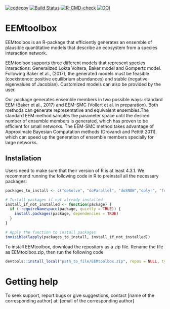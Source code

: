 <!-- badges: start -->
[![codecov](https://codecov.io/gh/luzvpascal/EEMtoolbox/branch/main/graph/badge.svg?token=MH9JLF9HEQ)](https://codecov.io/gh/luzvpascal/EEMtoolbox)
[![Build Status](https://app.travis-ci.com/luzvpascal/EEMtoolbox.svg?branch=main)](https://app.travis-ci.com/luzvpascal/EEMtoolbox)
[![R-CMD-check](https://github.com/luzvpascal/EEMtoolbox/actions/workflows/R-CMD-check.yaml/badge.svg)](https://github.com/luzvpascal/EEMtoolbox/actions/workflows/R-CMD-check.yaml)
[![DOI](https://zenodo.org/badge/621079578.svg)](https://doi.org/10.5281/zenodo.14032063)
<!-- badges: end -->

# EEMtoolbox
EEMtoolbox is an R-package that efficiently generates an ensemble of plausible quantitative models that describe an ecosystem from a species interaction network.

EEMtoolbox supports three different models that represent species interactions: Generalized Lokta Voltera, Baker model and Gompertz model. Following Baker et al., (2017), the generated models must be feasible (coexistence: positive equilibrium abundances) and stable (negative eigenvalues of Jacobian). Customized models can also be provided by the user.

Our package generates ensemble members in two possible ways: standard EEM (Baker et al., 2017) and EEM-SMC (Vollert et al. in preparation). Both methods can generate representative and equivalent ensembles.The standard EEM method samples the parameter space until the desired number of ensemble members is generated, which has proven to be efficient for small networks. The EEM-SMC method takes advantage of Approximate Bayesian Computation methods (Drovandi and Pettitt 2011), which can speed up the generation of ensemble members specially for large networks.

## Installation

Users need to make sure that their version of R is at least 4.3.1. We recommend running the following code in R to preinstall all the necessary packages:
``` r
packages_to_install <- c("deSolve", "doParallel", "doSNOW","dplyr", "foreach", "ggplot2", "magrittr", "MASS", "nleqslv", "parallel", "parallelly","stats","tidyr")

# Install packages if not already installed
install_if_not_installed <- function(package) {
  if (!requireNamespace(package, quietly = TRUE)) {
    install.packages(package, dependencies = TRUE)
  }
}

# Apply the function to install packages
invisible(lapply(packages_to_install, install_if_not_installed))
```

To install EEMtoolbox, download the repository as a zip file.
Rename the file as EEMtoolbox.zip, then run the following code
``` r
devtools::install_local("path_to_file/EEMtoolbox.zip", repos = NULL, type = "win.binary")
```

# Getting help
To seek support, report bugs or give suggestions, contact [name of the corresponding author] at: [email of the corresponding author]
